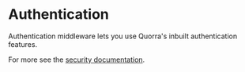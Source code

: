 # Authentication

Authentication middleware lets you use Quorra's inbuilt authentication features.

For more see the [security documentation](/docs/1.0.0/more/security.md).